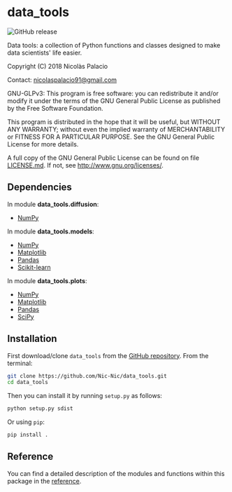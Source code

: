 # data_tools
![GitHub release](https://img.shields.io/badge/release-v0.0.4-brightgreen.svg)

Data tools: a collection of Python functions and classes designed to
make data scientists' life easier.


Copyright (C) 2018 Nicolàs Palacio

Contact: [nicolaspalacio91@gmail.com](mailto:nicolaspalacio91@gmail.com)

GNU-GLPv3:
This program is free software: you can redistribute it and/or modify it
under the terms of the GNU General Public License as published by the
Free Software Foundation.

This program is distributed in the hope that it will be useful, but
WITHOUT ANY WARRANTY; without even the implied warranty of
MERCHANTABILITY or FITNESS FOR A PARTICULAR PURPOSE. See the GNU General
Public License for more details.

A full copy of the GNU General Public License can be found on file
[LICENSE.md](LICENSE.md). If not, see <http://www.gnu.org/licenses/>.

## Dependencies

In module **data_tools.diffusion**:

- [NumPy](http://www.numpy.org/)

In module **data_tools.models**:

- [NumPy](http://www.numpy.org/)
- [Matplotlib](https://matplotlib.org/)
- [Pandas](https://pandas.pydata.org/)
- [Scikit-learn](http://scikit-learn.org/stable/index.html)

In module **data_tools.plots**:

- [NumPy](http://www.numpy.org/)
- [Matplotlib](https://matplotlib.org/)
- [Pandas](https://pandas.pydata.org/)
- [SciPy](https://www.scipy.org/)

## Installation

First download/clone `data_tools` from the [GitHub repository](https://github.com/Nic-Nic/data_tools.git).
From the terminal:

```bash
git clone https://github.com/Nic-Nic/data_tools.git
cd data_tools
```

Then you can install it by running `setup.py` as follows:

```bash
python setup.py sdist
```

Or using `pip`:

```bash
pip install .
```

## Reference

You can find a detailed description of the modules and functions within
this package in the [reference](/docs/build/latex/data_tools.pdf).
